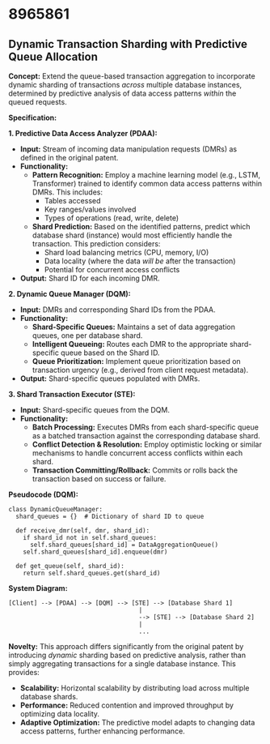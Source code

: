 # 8965861

## Dynamic Transaction Sharding with Predictive Queue Allocation

**Concept:** Extend the queue-based transaction aggregation to incorporate dynamic sharding of transactions *across* multiple database instances, determined by predictive analysis of data access patterns *within* the queued requests.

**Specification:**

**1. Predictive Data Access Analyzer (PDAA):**

*   **Input:** Stream of incoming data manipulation requests (DMRs) as defined in the original patent.
*   **Functionality:**
    *   **Pattern Recognition:** Employ a machine learning model (e.g., LSTM, Transformer) trained to identify common data access patterns within DMRs.  This includes:
        *   Tables accessed
        *   Key ranges/values involved
        *   Types of operations (read, write, delete)
    *   **Shard Prediction:**  Based on the identified patterns, predict which database shard (instance) would most efficiently handle the transaction.  This prediction considers:
        *   Shard load balancing metrics (CPU, memory, I/O)
        *   Data locality (where the data *will be* after the transaction)
        *   Potential for concurrent access conflicts
*   **Output:**  Shard ID for each incoming DMR.

**2.  Dynamic Queue Manager (DQM):**

*   **Input:** DMRs and corresponding Shard IDs from the PDAA.
*   **Functionality:**
    *   **Shard-Specific Queues:** Maintains a set of data aggregation queues, one per database shard.
    *   **Intelligent Queueing:**  Routes each DMR to the appropriate shard-specific queue based on the Shard ID.
    *   **Queue Prioritization:**  Implement queue prioritization based on transaction urgency (e.g., derived from client request metadata).
*   **Output:**  Shard-specific queues populated with DMRs.

**3.  Shard Transaction Executor (STE):**

*   **Input:** Shard-specific queues from the DQM.
*   **Functionality:**
    *   **Batch Processing:**  Executes DMRs from each shard-specific queue as a batched transaction against the corresponding database shard.
    *   **Conflict Detection & Resolution:**  Employ optimistic locking or similar mechanisms to handle concurrent access conflicts within each shard.
    *   **Transaction Committing/Rollback:**  Commits or rolls back the transaction based on success or failure.

**Pseudocode (DQM):**

```
class DynamicQueueManager:
  shard_queues = {}  # Dictionary of shard ID to queue

  def receive_dmr(self, dmr, shard_id):
    if shard_id not in self.shard_queues:
      self.shard_queues[shard_id] = DataAggregationQueue()
    self.shard_queues[shard_id].enqueue(dmr)

  def get_queue(self, shard_id):
    return self.shard_queues.get(shard_id)
```

**System Diagram:**

```
[Client] --> [PDAA] --> [DQM] --> [STE] --> [Database Shard 1]
                                    |
                                    --> [STE] --> [Database Shard 2]
                                    |
                                    ...
```

**Novelty:** This approach differs significantly from the original patent by introducing *dynamic* sharding based on predictive analysis, rather than simply aggregating transactions for a single database instance. This provides:

*   **Scalability:**  Horizontal scalability by distributing load across multiple database shards.
*   **Performance:** Reduced contention and improved throughput by optimizing data locality.
*   **Adaptive Optimization:** The predictive model adapts to changing data access patterns, further enhancing performance.